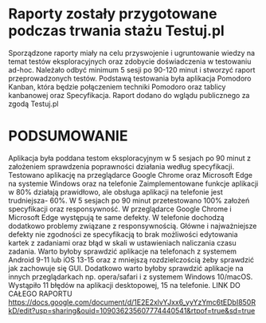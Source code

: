 # <title>RAPORTY-Z-TESTOW-EKSPLORACYJNYCH</title>
<h1><b>Raporty zostały przygotowane podczas trwania stażu Testuj.pl</b></h1>
Sporządzone raporty miały na celu przyswojenie i ugruntowanie wiedzy na temat testów eksploracyjnych
oraz zdobycie doświadczenia w testowaniu ad-hoc. Należało odbyć minimum 5 sesji po 90-120 minut i stworzyć raport przeprowadzonych testów.
Podstawą testowania była aplikacja Pomodoro Kanban, która będzie połączeniem techniki Pomodoro oraz tablicy kanbanowej oraz Specyfikacja. Raport dodano do wglądu publicznego za zgodą Testuj.pl
<h1>PODSUMOWANIE</h1>


Aplikacja była poddana testom eksploracyjnym w 5 sesjach po 90 minut z założeniem sprawdzenia poprawności działania według specyfikacji. Testowano aplikację na przeglądarce Google Chrome oraz Microsoft Edge na systemie Windows oraz na telefonie Zaimplementowane funkcje aplikacji w 80% działają prawidłowo, ale obsługa aplikacji na telefonie jest trudniejsza- 60%. W 5 sesjach po 90 minut przetestowano 100% założeń specyfikacji oraz responsywność. W przeglądarce Google Chrome i Microsoft Edge występują te same defekty. W telefonie dochodzą dodatkowo problemy związane z responsywnością. Główne i najważniejsze defekty nie zgodności ze specyfikacją to brak możliwości edytowania kartek z zadaniami oraz błąd w skali w ustawieniach naliczania czasu zadania. 
Warto byłoby sprawdzić aplikacje na telefonach z systemem Android 9-11 lub iOS 13-15 oraz z mniejszą rozdzielczością żeby sprawdzić jak zachowuje się GUI.
Dodatkowo warto byłoby sprawdzić aplikacje na innych przeglądarkach np. opera/safari i z systemem Windows 10/macOS.
Wystąpiło 11 błędów na aplikacji desktopowej, 15 na telefonie.
LINK DO CAŁEGO RAPORTU
https://docs.google.com/document/d/1E2E2xlvYJxx6_yyYzYmc6tEDbI850RkD/edit?usp=sharing&ouid=109036235607774440541&rtpof=true&sd=true
